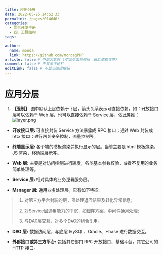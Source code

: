 ```yaml
---
title: 应用分册
date: 2022-05-25 14:52:33
permalink: /pages/0146d6/
categories:
  - 盟大开发手册
  - 四、工程结构
tags:
  - 
author: 
  name: monda
  link: https://github.com/mondagPHP
article: false # 不是文章页 (不显示面包屑栏、最近更新栏等)
comment: false # 不显示评论栏
editLink: false # 不显示编辑按钮
---
```

# 应用分层

1. **【强制】** 图中默认上层依赖于下层，箭头关系表示可直接依赖，如：开放接口层可以依赖于 Web 层，也可以直接依赖于 Service 层，依此类推：
![layer.png](/img/app-layer.png)

* **开放接口层:** 可直接封装 Service 方法暴露成 RPC 接口；通过 Web 封装成 http 接口；进行网关安全控制、流量控制等。

* **终端显示层:** 各个端的模板渲染并执行显示的层。当前主要是 html 模板渲染，JS 渲染，移动端展示等。

* **Web 层:** 主要是对访问控制进行转发，各类基本参数校验，或者不复用的业务简单处理等。

* **Service 层:** 相对具体的业务逻辑服务层。

* **Manager 层:** 通用业务处理层，它有如下特征:
 >
 > 1. 对第三方平台封装的层，预处理返回结果及转化异常信息;
 >
 > 2. 对Service层通用能力的下沉，如缓存方案、中间件通用处理;
 > 3. 与DAO层交互，对多个DAO的组合复用。

* **DAO 层:** 数据访问层，与底层 MySQL、Oracle、Hbase 进行数据交互。

* **外部接口或第三方平台:** 包括其它部门 RPC 开放接口，基础平台，其它公司的 HTTP 接口。
